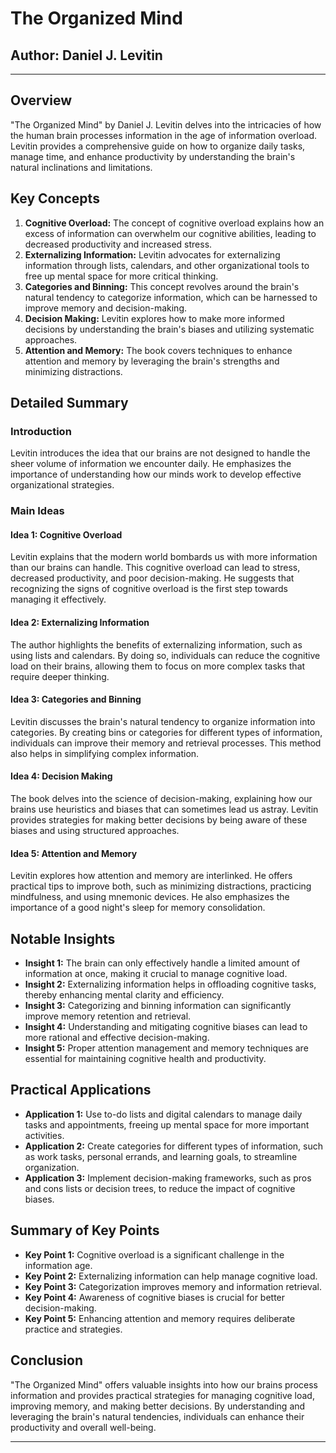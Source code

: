 # The Organized Mind

## Author: Daniel J. Levitin

---

## Overview
"The Organized Mind" by Daniel J. Levitin delves into the intricacies of how the human brain processes information in the age of information overload. Levitin provides a comprehensive guide on how to organize daily tasks, manage time, and enhance productivity by understanding the brain's natural inclinations and limitations.

## Key Concepts
1. **Cognitive Overload:** The concept of cognitive overload explains how an excess of information can overwhelm our cognitive abilities, leading to decreased productivity and increased stress.
2. **Externalizing Information:** Levitin advocates for externalizing information through lists, calendars, and other organizational tools to free up mental space for more critical thinking.
3. **Categories and Binning:** This concept revolves around the brain's natural tendency to categorize information, which can be harnessed to improve memory and decision-making.
4. **Decision Making:** Levitin explores how to make more informed decisions by understanding the brain's biases and utilizing systematic approaches.
5. **Attention and Memory:** The book covers techniques to enhance attention and memory by leveraging the brain's strengths and minimizing distractions.

## Detailed Summary
### Introduction
Levitin introduces the idea that our brains are not designed to handle the sheer volume of information we encounter daily. He emphasizes the importance of understanding how our minds work to develop effective organizational strategies.

### Main Ideas
#### Idea 1: Cognitive Overload
Levitin explains that the modern world bombards us with more information than our brains can handle. This cognitive overload can lead to stress, decreased productivity, and poor decision-making. He suggests that recognizing the signs of cognitive overload is the first step towards managing it effectively.

#### Idea 2: Externalizing Information
The author highlights the benefits of externalizing information, such as using lists and calendars. By doing so, individuals can reduce the cognitive load on their brains, allowing them to focus on more complex tasks that require deeper thinking.

#### Idea 3: Categories and Binning
Levitin discusses the brain's natural tendency to organize information into categories. By creating bins or categories for different types of information, individuals can improve their memory and retrieval processes. This method also helps in simplifying complex information.

#### Idea 4: Decision Making
The book delves into the science of decision-making, explaining how our brains use heuristics and biases that can sometimes lead us astray. Levitin provides strategies for making better decisions by being aware of these biases and using structured approaches.

#### Idea 5: Attention and Memory
Levitin explores how attention and memory are interlinked. He offers practical tips to improve both, such as minimizing distractions, practicing mindfulness, and using mnemonic devices. He also emphasizes the importance of a good night's sleep for memory consolidation.

## Notable Insights
- **Insight 1:** The brain can only effectively handle a limited amount of information at once, making it crucial to manage cognitive load.
- **Insight 2:** Externalizing information helps in offloading cognitive tasks, thereby enhancing mental clarity and efficiency.
- **Insight 3:** Categorizing and binning information can significantly improve memory retention and retrieval.
- **Insight 4:** Understanding and mitigating cognitive biases can lead to more rational and effective decision-making.
- **Insight 5:** Proper attention management and memory techniques are essential for maintaining cognitive health and productivity.

## Practical Applications
- **Application 1:** Use to-do lists and digital calendars to manage daily tasks and appointments, freeing up mental space for more important activities.
- **Application 2:** Create categories for different types of information, such as work tasks, personal errands, and learning goals, to streamline organization.
- **Application 3:** Implement decision-making frameworks, such as pros and cons lists or decision trees, to reduce the impact of cognitive biases.

## Summary of Key Points
- **Key Point 1:** Cognitive overload is a significant challenge in the information age.
- **Key Point 2:** Externalizing information can help manage cognitive load.
- **Key Point 3:** Categorization improves memory and information retrieval.
- **Key Point 4:** Awareness of cognitive biases is crucial for better decision-making.
- **Key Point 5:** Enhancing attention and memory requires deliberate practice and strategies.

## Conclusion
"The Organized Mind" offers valuable insights into how our brains process information and provides practical strategies for managing cognitive load, improving memory, and making better decisions. By understanding and leveraging the brain's natural tendencies, individuals can enhance their productivity and overall well-being.

---